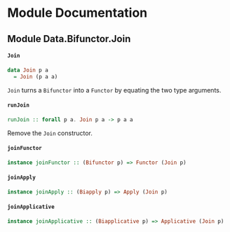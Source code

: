 # Module Documentation

## Module Data.Bifunctor.Join

#### `Join`

``` purescript
data Join p a
  = Join (p a a)
```

`Join` turns a `Bifunctor` into a `Functor` by equating the
two type arguments.

#### `runJoin`

``` purescript
runJoin :: forall p a. Join p a -> p a a
```

Remove the `Join` constructor.

#### `joinFunctor`

``` purescript
instance joinFunctor :: (Bifunctor p) => Functor (Join p)
```


#### `joinApply`

``` purescript
instance joinApply :: (Biapply p) => Apply (Join p)
```


#### `joinApplicative`

``` purescript
instance joinApplicative :: (Biapplicative p) => Applicative (Join p)
```




